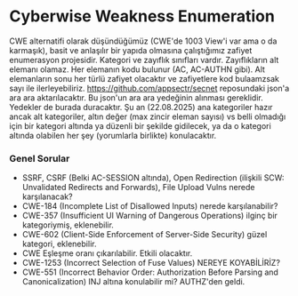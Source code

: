 # Cyberwise Weakness Enumeration

CWE alternatifi olarak düşündüğümüz (CWE'de 1003 View'i var ama o da karmaşık), basit ve anlaşılır bir yapıda olmasına çalıştığımız zafiyet enumerasyon projesidir. Kategori ve zayıflık sınıfları vardır. Zayıflıkların alt elemanı olamaz. Her elemanın kodu bulunur (AC, AC-AUTHN gibi). Alt elemanların sonu her türlü zafiyet olacaktır ve zafiyetlere kod bulaamzsak sayı ile ilerleyebiliriz. https://github.com/appsectr/secnet reposundaki json'a ara ara aktarılacaktır. Bu json'un ara ara yedeğinin alınması gereklidir. Yedekler de burada duracaktır. Şu an (22.08.2025) ana kategoriler hazır ancak alt kategoriler, altın değer (max zincir eleman sayısı) vs belli olmadığı için bir kategori altında ya düzenli bir şekilde gidilecek, ya da o kategori altında olabilen her şey (yorumlarla birlikte) konulacaktır.

### Genel Sorular
- SSRF, CSRF (Belki AC-SESSION altında), Open Redirection (ilişkili SCW: Unvalidated Redirects and Forwards), File Upload Vulns nerede karşılanacak?
- CWE-184 (Incomplete List of Disallowed Inputs) nerede karşılanabilir?
- CWE-357 (Insufficient UI Warning of Dangerous Operations) ilginç bir kategoriymiş, eklenebilir.
- CWE-602 (Client-Side Enforcement of Server-Side Security) güzel kategori, eklenebilir.
- CWE Eşleşme oranı çıkarılabilir. Etkili olacaktır.
- CWE-1253 (Incorrect Selection of Fuse Values) NEREYE KOYABİLİRİZ?
- CWE-551 (Incorrect Behavior Order: Authorization Before Parsing and Canonicalization) INJ altına konulabilir mi? AUTHZ'den geldi.